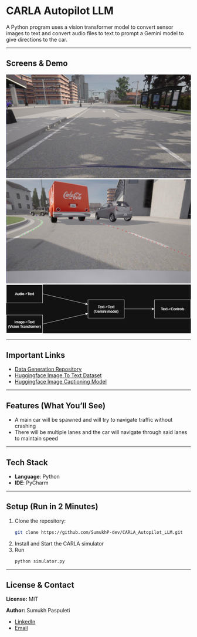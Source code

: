 # CARLA Autopilot LLM
A Python program uses a vision transformer model to convert sensor images to text and convert audio files to text to prompt a Gemini model to give directions to the car. 

---

## Screens & Demo  
![Screenshot Placeholder](screenshots/0000.jpg)
![Screenshot Placeholder](screenshots/0434.jpg)
![Screenshot Placeholder](screenshots/carla_autopilot_diagram.png)

---

## Important Links
- [Data Generation Repository](https://github.com/SumukhP-dev/Carla-Lane-Detection-Dataset-Generation)
- [Huggingface Image To Text Dataset](https://huggingface.co/datasets/Sumukhdev/carla_image_to_text_dataset)
- [Huggingface Image Captioning Model](https://huggingface.co/Sumukhdev/carla_image_captioning_model)

---

## Features (What You’ll See)  
- A main car will be spawned and will try to navigate traffic without crashing
- There will be multiple lanes and the car will navigate through said lanes to maintain speed

---

## Tech Stack  
- **Language**: Python
- **IDE**: PyCharm

---

## Setup (Run in 2 Minutes)  
1. Clone the repository:  
   ```bash
   git clone https://github.com/SumukhP-dev/CARLA_Autopilot_LLM.git
   ```
2. Install and Start the CARLA simulator
3. Run 
   ```bash
   python simulator.py
   ```

---

## License & Contact  
**License:** MIT  

**Author:** Sumukh Paspuleti
- [LinkedIn](https://www.linkedin.com/in/sumukh-paspuleti/)  
- [Email](mailto:spaspuleti3@gatech.edu)  

